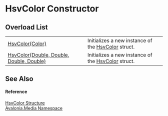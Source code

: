 # HsvColor Constructor


## Overload List
<table>
<tr>
<td><a href="M_Avalonia_Media_HsvColor__ctor">HsvColor(Color)</a></td>
<td>Initializes a new instance of the <a href="T_Avalonia_Media_HsvColor">HsvColor</a> struct.</td>
</tr>
<tr>
<td><a href="M_Avalonia_Media_HsvColor__ctor_1">HsvColor(Double, Double, Double, Double)</a></td>
<td>Initializes a new instance of the <a href="T_Avalonia_Media_HsvColor">HsvColor</a> struct.</td>
</tr>
</table>

## See Also


#### Reference
<a href="T_Avalonia_Media_HsvColor">HsvColor Structure</a>  
<a href="N_Avalonia_Media">Avalonia.Media Namespace</a>  

